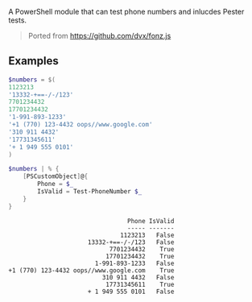 A PowerShell module that can test phone numbers and inlucdes Pester tests.

> Ported from https://github.com/dvx/fonz.js

## Examples
```powershell
$numbers = $(
1123213 
'13332-+==-/-/123'
7701234432
17701234432
'1-991-893-1233'
'+1 (770) 123-4432 oops//www.google.com'
'310 911 4432'
'17731345611'
'+ 1 949 555 0101'
)

$numbers | % {
    [PSCustomObject]@{
        Phone = $_
        IsValid = Test-PhoneNumber $_
    }
}
```

```
                                 Phone IsValid
                                 ----- -------
                               1123213   False
                      13332-+==-/-/123   False
                            7701234432    True
                           17701234432    True
                        1-991-893-1233   False
+1 (770) 123-4432 oops//www.google.com    True
                          310 911 4432   False
                           17731345611    True
                      + 1 949 555 0101   False
```
